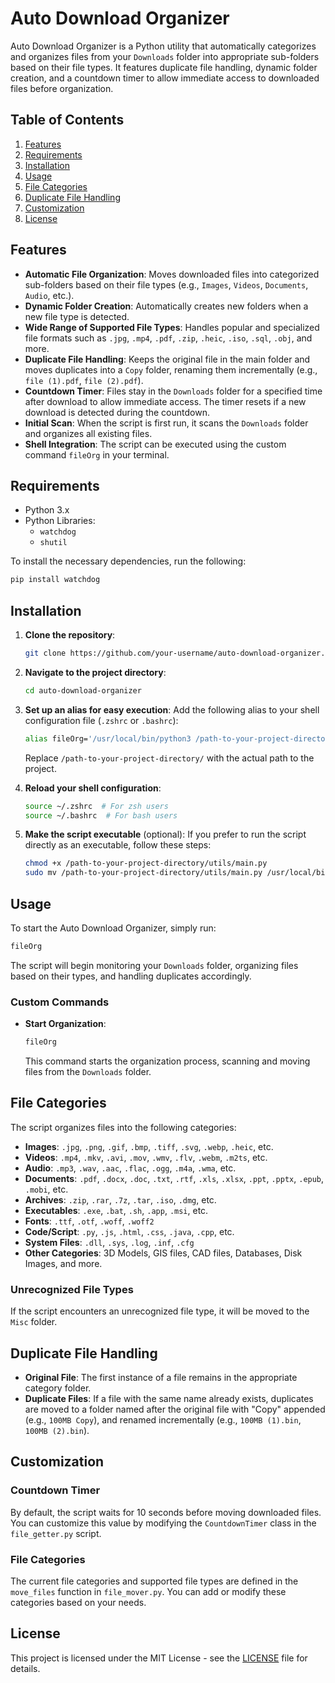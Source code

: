 # Auto Download Organizer

Auto Download Organizer is a Python utility that automatically categorizes and organizes files from your `Downloads` folder into appropriate sub-folders based on their file types. It features duplicate file handling, dynamic folder creation, and a countdown timer to allow immediate access to downloaded files before organization.

## Table of Contents

1. [Features](#features)
2. [Requirements](#requirements)
3. [Installation](#installation)
4. [Usage](#usage)
5. [File Categories](#file-categories)
6. [Duplicate File Handling](#duplicate-file-handling)
7. [Customization](#customization)
8. [License](#license)

## Features

- **Automatic File Organization**: Moves downloaded files into categorized sub-folders based on their file types (e.g., `Images`, `Videos`, `Documents`, `Audio`, etc.).
- **Dynamic Folder Creation**: Automatically creates new folders when a new file type is detected.
- **Wide Range of Supported File Types**: Handles popular and specialized file formats such as `.jpg`, `.mp4`, `.pdf`, `.zip`, `.heic`, `.iso`, `.sql`, `.obj`, and more.
- **Duplicate File Handling**: Keeps the original file in the main folder and moves duplicates into a `Copy` folder, renaming them incrementally (e.g., `file (1).pdf`, `file (2).pdf`).
- **Countdown Timer**: Files stay in the `Downloads` folder for a specified time after download to allow immediate access. The timer resets if a new download is detected during the countdown.
- **Initial Scan**: When the script is first run, it scans the `Downloads` folder and organizes all existing files.
- **Shell Integration**: The script can be executed using the custom command `fileOrg` in your terminal.

## Requirements

- Python 3.x
- Python Libraries:
  - `watchdog`
  - `shutil`
  
To install the necessary dependencies, run the following:

```bash
pip install watchdog
```

## Installation

1. **Clone the repository**:
   ```bash
   git clone https://github.com/your-username/auto-download-organizer.git
   ```

2. **Navigate to the project directory**:
   ```bash
   cd auto-download-organizer
   ```

3. **Set up an alias for easy execution**:
   Add the following alias to your shell configuration file (`.zshrc` or `.bashrc`):
   ```bash
   alias fileOrg='/usr/local/bin/python3 /path-to-your-project-directory/utils/main.py'
   ```
   Replace `/path-to-your-project-directory/` with the actual path to the project.

4. **Reload your shell configuration**:
   ```bash
   source ~/.zshrc  # For zsh users
   source ~/.bashrc  # For bash users
   ```

5. **Make the script executable** (optional):
   If you prefer to run the script directly as an executable, follow these steps:
   ```bash
   chmod +x /path-to-your-project-directory/utils/main.py
   sudo mv /path-to-your-project-directory/utils/main.py /usr/local/bin/fileOrg
   ```

## Usage

To start the Auto Download Organizer, simply run:

```bash
fileOrg
```

The script will begin monitoring your `Downloads` folder, organizing files based on their types, and handling duplicates accordingly.

### Custom Commands

- **Start Organization**: 
  ```bash
  fileOrg
  ```
  This command starts the organization process, scanning and moving files from the `Downloads` folder.

## File Categories

The script organizes files into the following categories:

- **Images**: `.jpg`, `.png`, `.gif`, `.bmp`, `.tiff`, `.svg`, `.webp`, `.heic`, etc.
- **Videos**: `.mp4`, `.mkv`, `.avi`, `.mov`, `.wmv`, `.flv`, `.webm`, `.m2ts`, etc.
- **Audio**: `.mp3`, `.wav`, `.aac`, `.flac`, `.ogg`, `.m4a`, `.wma`, etc.
- **Documents**: `.pdf`, `.docx`, `.doc`, `.txt`, `.rtf`, `.xls`, `.xlsx`, `.ppt`, `.pptx`, `.epub`, `.mobi`, etc.
- **Archives**: `.zip`, `.rar`, `.7z`, `.tar`, `.iso`, `.dmg`, etc.
- **Executables**: `.exe`, `.bat`, `.sh`, `.app`, `.msi`, etc.
- **Fonts**: `.ttf`, `.otf`, `.woff`, `.woff2`
- **Code/Script**: `.py`, `.js`, `.html`, `.css`, `.java`, `.cpp`, etc.
- **System Files**: `.dll`, `.sys`, `.log`, `.inf`, `.cfg`
- **Other Categories**: 3D Models, GIS files, CAD files, Databases, Disk Images, and more.

### Unrecognized File Types

If the script encounters an unrecognized file type, it will be moved to the `Misc` folder.

## Duplicate File Handling

- **Original File**: The first instance of a file remains in the appropriate category folder.
- **Duplicate Files**: If a file with the same name already exists, duplicates are moved to a folder named after the original file with "Copy" appended (e.g., `100MB Copy`), and renamed incrementally (e.g., `100MB (1).bin`, `100MB (2).bin`).

## Customization

### Countdown Timer

By default, the script waits for 10 seconds before moving downloaded files. You can customize this value by modifying the `CountdownTimer` class in the `file_getter.py` script.

### File Categories

The current file categories and supported file types are defined in the `move_files` function in `file_mover.py`. You can add or modify these categories based on your needs.

## License

This project is licensed under the MIT License - see the [LICENSE](LICENSE) file for details.
